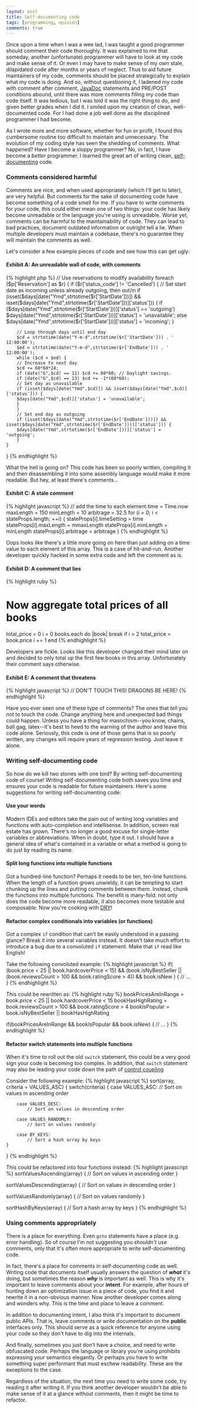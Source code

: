 ```yaml
---
layout: post
title: Self-documenting code
tags: [programming, opinion]
comments: true
---
```


Once upon a time when I was a wee lad, I was taught a good programmer should comment their code thoroughly. It was
explained to me that someday, another (unfortunate) programmer will have to look at my code and make sense of it. Or
even I may have to make sense of my own stale, dilapidated code after months or years of neglect. Thus to aid future
maintainers of my code, comments should be placed strategically to explain what my code is doing. And so, without
questioning it, I ladened my code with comment after comment, [JavaDoc](http://en.wikipedia.org/wiki/Javadoc)
statements and PRE/POST conditions abound, until
there was more comments filling my code than code itself. It was tedious, but I was told it was the right thing to do,
and given better grades when I did it. I smiled upon my creation of clean, well-documented code. For
I had done a job well done as the disciplined programmer I had become.

As I wrote more and more software, whether for fun or profit, I found this cumbersome routine too difficult to maintain
and unnecessary. The evolution of my coding style has seen the shedding of comments. What happened?
Have I become a sloppy programmer? No, in fact, I have become a *better* programmer. I learned the great art of writing
clean, [self-documenting](http://en.wikipedia.org/wiki/Self-documenting) code.

### Comments considered harmful

Comments are nice, and when used appropriately (which I'll get to later), are very helpful. But comments for the sake
of documenting code have become something of a code smell for me. If you have to write comments for your code, this
could either mean one of two things: your code has likely become unreadable or the language you're using is unreadable.
Worse yet, comments can be harmful to the maintainability of code. They can lead to bad practices, document outdated
information or outright tell a lie. When multiple developers must maintain a codebase, there's no guarantee they will
maintain the comments as well.

Let's consider a few example pieces of code and see how this can get ugly:

#### Exhibit A: An unreadable wall of code, with comments

{% highlight php %}
// Use reservations to modify availability
foreach ($p['Reservation'] as $r) {
	if ($r['status_code'] != 'Cancelled') {
		// Set start date as incoming unless already outgoing, then out/in
		if (isset($days[date("Ymd",strtotime($r['StartDate']))]) && isset($days[date("Ymd",strtotime($r['StartDate']))]['status'])) {
		if ($days[date("Ymd",strtotime($r['StartDate']))]['status'] == 'outgoing') $days[date("Ymd",strtotime($r['StartDate']))]['status'] = 'unavailable';
		else $days[date("Ymd",strtotime($r['StartDate']))]['status'] = 'incoming';
		}

		// Loop through days until end day
		$cd = strtotime(date("Y-m-d",strtotime($r['StartDate'])) . ' 12:00:00');
		$ed = strtotime(date("Y-m-d",strtotime($r['EndDate'])) . ' 12:00:00');
		while ($cd < $ed) {
		// Increase to next day
		$cd += 60*60*24;
		if (date("G",$cd) == 11) $cd += 60*60; // Daylight savings.
		if (date("G",$cd) == 13) $cd += -1*(60*60);
		// Set day as unavailable
		if (isset($days[date("Ymd",$cd)]) && isset($days[date("Ymd",$cd)]['status'])) {
		$days[date("Ymd",$cd)]['status'] = 'unavailable';
		}
		}
		// Set end day as outgoing
		if (isset($days[date("Ymd",strtotime($r['EndDate']))]) && isset($days[date("Ymd",strtotime($r['EndDate']))]['status'])) {
		$days[date("Ymd",strtotime($r['EndDate']))]['status'] = 'outgoing';
		}
	}
}
{% endhighlight %}

What the hell is going on? This code has been so poorly written, compiling it and then disassembling
it into some assembly language would make it more readable. But hey, at least there's comments...

#### Exhibit C: A stale comment

{% highlight javascript %}
// add the time to each element
time = Time.now
maxLength = 150
minLength = 10
arbitrage = 32.5
for (i = 0; i < stateProps.length; ++i) {
	stateProps[i].timeSetting = time
	stateProps[i].maxLength = mmaxLength
	stateProps[i].minLength = minLength
	stateProps[i].arbitrage = arbitrage
}
{% endhighlight %}

Oops looks like there's a little more going on here than just adding on a time value to each element of this array.
This is a case of hit-and-run. Another developer quickly hacked in some extra code and left the comment as is.

#### Exhibit D: A comment that lies

{% highlight ruby %}
# Now aggregate total prices of all books
total_price = 0
i = 0
books.each do |book|
	break if i > 2
	total_price = book.price
	i += 1
end
{% endhighlight %}

Developers are fickle. Looks like this developer changed their mind later on and decided to only total up the first
few books in this array. Unfortunately their comment says otherwise.

#### Exhibit E: A comment that threatens

{% highlight javascript %}
// DON'T TOUCH THIS! DRAGONS BE HERE!
{% endhighlight %}

Have you ever seen one of these type of comments? The ones that *tell* you not to touch the code. Change anything here
and unexpected bad things could happen. Unless you have a thing for masochism--you know, chains, ball gag, latex--it's
best to heed to the warning of the author and leave this code alone. Seriously, this code is one of those gems
that is so poorly written, any changes will require years of regression testing. Just leave it alone.

### Writing self-documenting code

So how do we kill two stones with one bird? By writing self-documenting code of course! Writing self-documenting code
both saves you time and ensures your code is readable for future maintainers. Here's some suggestions for writing
self-documenting code:

#### Use your words

Modern IDEs and editors take the pain out of writing long variables and functions with auto-completion and intellisense.
In addition, screen real estate has grown. There's no longer a good excuse for single-letter variables or abbreviations.
When in doubt, type it out. I should have a general idea of what's contained in a variable or what a method is going to
do just by reading its name.

#### Split long functions into multiple functions

Got a hundred-line function? Perhaps it needs to be ten, ten-line functions. When the length of a function grows
unwieldy, it can be tempting to start chunking up the lines and putting comments between them. Instead, chunk the
functions into multiple functions. The benefit is many-fold: not only does the code become more readable, it also
becomes more testable and composable. Now you're cooking with [DRY](http://en.wikipedia.org/wiki/Don%27t_repeat_yourself)!

#### Refactor complex conditionals into variables (or functions)

Got a complex `if` condition that can't be easily understood in a passing glance? Break it into several variables
instead. It doesn't take much effort to introduce a bug due to a convoluted `if` statement. Make that `if` read like
English!

Take the following convoluted example:
{% highlight javascript %}
if(
	(book.price < 25 || book.hardcoverPrice < 15)
	&& (book.isNyBestSeller
		|| (book.reviewsCount > 100 && book.ratingScore > 4))
	&& book.isNew
) {
	// ...
}
{% endhighlight %}

This could be rewritten as:
{% highlight ruby %}
bookPricesAreInRange = book.price < 25 || book.hardcoverPrice < 15
bookHasHighRating = book.reviewsCount > 100 && book.ratingScore > 4
bookIsPopular = book.isNyBestSeller || bookHasHighRating

if(bookPricesAreInRange && bookIsPopular && book.isNew) {
	// ...
}
{% endhighlight %}

#### Refactor switch statements into multiple functions

When it's time to roll out the old `switch` statement, this could be a very good sign your code is becoming too
complex. In addition, that `switch` statement may also be leading your code down the path of
[control coupling](http://en.wikipedia.org/wiki/Coupling_%28computer_programming%29#Procedural_programming)

Consider the following example:
{% highlight javascript %}
sort(array, criteria = VALUES_ASC) {
	switch(criteria) {
		case VALUES_ASC:
			// Sort on values in ascending order

		case VALUES_DESC:
			// Sort on values in descending order

		case VALUES_RANDOMLY:
			// Sort on values randomly

		case BY_KEYS:
			// Sort a hash array by keys
	}
}
{% endhighlight %}

This could be refactored into four functions instead:
{% highlight javascript %}
sortValuesAscending(array) {
	// Sort on values in ascending order
}

sortValuesDescending(array) {
	// Sort on values in descending order
}

sortValuesRandomly(array) {
	// Sort on values randomly
}

sortHashByKeys(array) {
	// Sort a hash array by keys
}
{% endhighlight %}

### Using comments appropriately

There is a place for everything. Even `goto` statements have a place (e.g. error handling). So of course I'm not
suggesting you *shouldn't* use comments, only that it's often more appropriate to write self-documenting code.

In fact, there's a place for comments in self-documenting code as well. Writing code that documents itself usually
answers the question of ***what*** it's doing, but sometimes the reason ***why*** is important as well. This is why it's
important to leave comments about your **intent**. For example, after hours of hunting down an optimization issue in
a piece of code, you find it and rewrite it in a non-obvious manner. Now another developer comes along and wonders why.
This is the time and place to leave a comment.

In addition to documenting intent, I also think it's important to document public APIs. That is, leave comments or write
documentation on the **public** interfaces only. This should serve as a quick reference for anyone using your code so
they don't have to dig into the internals.

And finally, sometimes you just don't have a choice, and need to write obfuscated code. Perhaps the language or library
you're using prohibits expressing your semantics elegantly. Or perhaps you have to write something super performant that
must eschew readability. These are the exceptions to the case.

Regardless of the situation, the next time you need to write some code, try reading it after writing it. If you think
another developer wouldn't be able to make sense of it at a glance without comments, then it might be time to refactor.